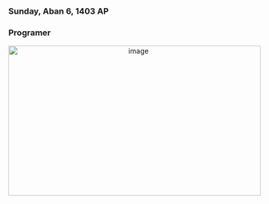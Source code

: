 <div display="table">
  <h3> Sunday, Aban 6, 1403 AP </h3> <h3> Programer </h3>
</div>
  <div align="center" background-color="red" height="300px" width="100%" >
  <img src="programming.jpg" alt="image" height="300px" width="100%" border-radius="20%" />
</div>
